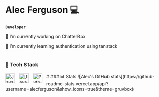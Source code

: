 # Alec Ferguson 💻
**`Developer`**

🔭 I’m currently working on ChatterBox

🌱 I’m currently learning authentication using tanstack
#
### 🧰 Tech Stack
<img align="left" alt="Java" width="30px" style="padding-right:10px;" src="https://cdn.jsdelivr.net/gh/devicons/devicon/icons/java/java-original.svg"/>
<img align="left" alt="JavaScript" width="30px" style="padding-right:10px;" src="https://cdn.jsdelivr.net/gh/devicons/devicon/icons/javascript/javascript-plain.svg" />
<img align="left" alt="Python" width="30px" style="padding-right:10px;" src="https://cdn.jsdelivr.net/gh/devicons/devicon/icons/python/python-plain.svg" />
#
### 📊 Stats
![Alec's GitHub stats](https://github-readme-stats.vercel.app/api?username=alecferguson&show_icons=true&theme=gruvbox)
